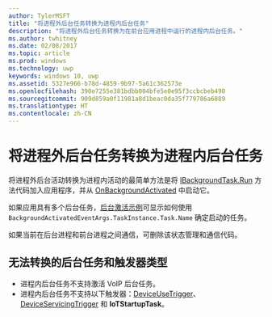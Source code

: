 ```yaml
---
author: TylerMSFT
title: "将进程外后台任务转换为进程内后台任务"
description: "将进程外后台任务转换为在前台应用进程中运行的进程内后台任务。"
ms.author: twhitney
ms.date: 02/08/2017
ms.topic: article
ms.prod: windows
ms.technology: uwp
keywords: windows 10, uwp
ms.assetid: 5327e966-b78d-4859-9b97-5a61c362573e
ms.openlocfilehash: 390e7255e381bdbb004bfe5e0e95f3ccbcbeb490
ms.sourcegitcommit: 909d859a0f11981a8d1beac0da35f779786a6889
ms.translationtype: HT
ms.contentlocale: zh-CN
---
```

# <a name="convert-an-out-of-process-background-task-to-an-in-process-background-task"></a>将进程外后台任务转换为进程内后台任务

将进程外后台活动转换为进程内活动的最简单方法是将 [IBackgroundTask.Run](https://msdn.microsoft.com/library/windows/apps/windows.applicationmodel.background.ibackgroundtask.run.aspx?f=255&MSPPError=-2147217396) 方法代码加入应用程序，并从 [OnBackgroundActivated](https://msdn.microsoft.com/library/windows/apps/windows.ui.xaml.application.onbackgroundactivated.aspx) 中启动它。

如果应用具有多个后台任务，[后台激活示例](https://github.com/Microsoft/Windows-universal-samples/tree/dev/Samples/BackgroundActivation)可显示如何使用 `BackgroundActivatedEventArgs.TaskInstance.Task.Name` 确定启动的任务。

如果当前在后台进程和前台进程之间通信，可删除该状态管理和通信代码。

## <a name="background-tasks-and-trigger-types-that-cannot-be-converted"></a>无法转换的后台任务和触发器类型

* 进程内后台任务不支持激活 VoIP 后台任务。
* 进程内后台任务不支持以下触发器：[DeviceUseTrigger](https://msdn.microsoft.com/library/windows/apps/windows.applicationmodel.background.deviceusetrigger.aspx?f=255&MSPPError=-2147217396)、[DeviceServicingTrigger](https://msdn.microsoft.com/library/windows/apps/windows.applicationmodel.background.deviceservicingtrigger.aspx) 和 **IoTStartupTask**。
